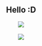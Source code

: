 <div align="center">
  <h2>Hello :D</h2>
  <div>
    <a href="https://ilacilac.notion.site/c5c027881a814967a78b832b81013a5b" target="_blank">
    <img src="https://img.shields.io/badge/-notion-lightgrey" />
    </a>
  </div>
  <br />
  <div>
    <img align="center" src="https://github-readme-stats.vercel.app/api/top-langs/?username=ilacilac&layout=compact&theme=tokyonight" />

  </div>
</div>
